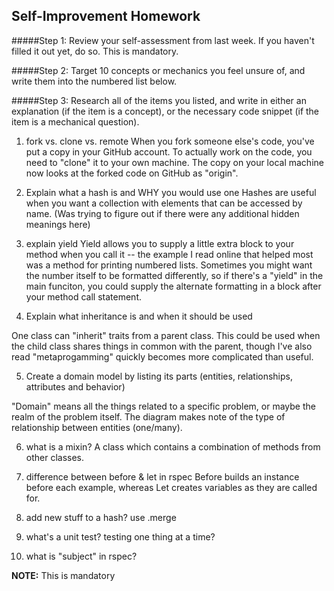 ## Self-Improvement Homework

#####Step 1:
Review your self-assessment from last week. If you haven't filled it out yet, do so. This is mandatory.

#####Step 2:
Target 10 concepts or mechanics you feel unsure of, and write them into the numbered list below.

#####Step 3:
Research all of the items you listed, and write in either an explanation (if the item is a concept), or the necessary code snippet (if the item is a mechanical question).


1.  fork vs. clone vs. remote
When you fork someone else's code, you've put a copy in your GitHub account.  To actually work on the code, you need to "clone" it to your own machine.  The copy on your local machine now looks at the forked code on GitHub as "origin".


2.  Explain what a hash is and WHY you would use one
Hashes are useful when you want a collection with elements that can be accessed by name.  (Was trying to figure out if there were any additional hidden meanings here)

3.  explain yield
Yield allows you to supply a little extra block to your method when you call it -- the example I read online that helped most was a method for printing numbered lists.  Sometimes you might want the number itself to be formatted differently, so if there's a "yield" in the main funciton, you could supply the alternate formatting in a block after your method call statement.

4.  Explain what inheritance is and when it should be used

One class can "inherit" traits from a parent class.  This could be used when the child class shares things in common with the parent, though I've also read "metaprogamming" quickly becomes more complicated than useful.

5.  Create a domain model by listing its parts (entities, relationships, attributes and behavior)

"Domain" means all the things related to a specific problem, or maybe the realm of the problem itself.  The diagram makes note of the type of relationship between entities (one/many).

6.  what is a mixin?
A class which contains a combination of methods from other classes.

7.  difference between before & let in rspec
Before builds an instance before each example, whereas Let creates variables as they are called for.

8.  add new stuff to a hash?  use .merge

9.  what's a unit test?  testing one thing at a time?

10. what is "subject" in rspec?


__NOTE:__ This is mandatory


